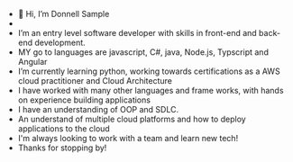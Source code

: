 - 👋 Hi, I’m Donnell Sample
-
- I’m an entry level software developer with skills in front-end and back-end development.
- MY go to languages are javascript, C#, java, Node.js, Typscript and Angular 
- I’m currently learning python, working towards certifications as a  AWS cloud practitioner and Cloud Architecture 
- I have worked with many other languages and frame works, with hands on experience building applications
- I have an understanding of OOP and SDLC. 
- An understand of multiple cloud platforms and how to deploy applications to the cloud
- I'm always looking to work with a team and learn new tech!
- Thanks for stopping by!



